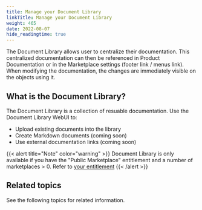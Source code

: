 ```yaml
---
title: Manage your Document Library
linkTitle: Manage your Document Library
weight: 465
date: 2022-08-07
hide_readingtime: true
---
```


The Document Library allows user to centralize their documentation. This centralized documentation can then be referenced in Product Documentation or in the Marketplace settings (footer link / menus link). When modifying the documentation, the changes are immediately visible on the objects using it.

## What is the Document Library?

The Document Library is a collection of resuable documentation. Use the Document Library WebUI to:

* Upload existing documents into the library
* Create Markdown documents (coming soon)
* Use external documentation links (coming soon)

{{< alert title="Note" color="warning" >}}
Document Library is only available if you have the "Public Marketplace" entitlement and a number of marketplaces > 0. Refer to [your entitlement](https://platform.axway.com/org)
{{< /alert >}}

## Related topics

See the following topics for related information.
